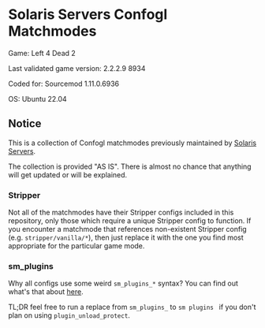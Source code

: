 # Solaris Servers Confogl Matchmodes

Game: Left 4 Dead 2

Last validated game version: 2.2.2.9 8934

Coded for: Sourcemod 1.11.0.6936

OS: Ubuntu 22.04

## Notice

This is a collection of Confogl matchmodes previously maintained by [Solaris Servers](https://steamcommunity.com/groups/SolarisServers).

The collection is provided "AS IS". There is almost no chance that anything will get updated or will be explained.


### Stripper

Not all of the matchmodes have their Stripper configs included in this repository, only those which require a unique Stripper config to function. If you encounter a matchmode that references non-existent Stripper config (e.g. `stripper/vanilla/*`), then just replace it with the one you find most appropriate for the particular game mode.

### sm_plugins

Why all configs use some weird `sm_plugins_*` syntax? You can find out what's that about [here](https://github.com/keyCat/sourcemod-scripting/tree/master/plugins/plugin_unload_protect).

TL;DR feel free to run a replace from `sm_plugins_` to `sm plugins ` if you don't plan on using `plugin_unload_protect`.
